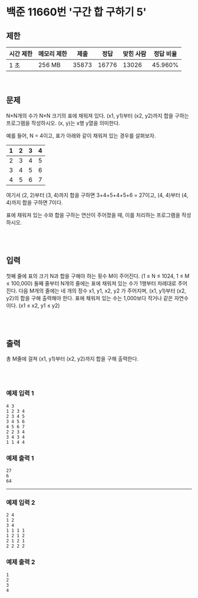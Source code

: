 # 백준 11660번 '구간 합 구하기 5'

## 제한
|시간 제한|메모리 제한|제출|정답|맞힌 사람|정답 비율|
|------|------|---|---|----|----|
|1 초|256 MB|35873|16776|13026|45.960%|

<br>

## 문제
N×N개의 수가 N×N 크기의 표에 채워져 있다. (x1, y1)부터 (x2, y2)까지 합을 구하는 프로그램을 작성하시오. (x, y)는 x행 y열을 의미한다.

예를 들어, N = 4이고, 표가 아래와 같이 채워져 있는 경우를 살펴보자.

| 1 |	2	| 3	| 4 |
|---|---|---|---|
| 2	| 3	| 4	| 5 | 
| 3	| 4	| 5	| 6 | 
| 4	| 5	| 6	| 7 | 

여기서 (2, 2)부터 (3, 4)까지 합을 구하면 3+4+5+4+5+6 = 27이고, (4, 4)부터 (4, 4)까지 합을 구하면 7이다.

표에 채워져 있는 수와 합을 구하는 연산이 주어졌을 때, 이를 처리하는 프로그램을 작성하시오.

<br><br>

## 입력
첫째 줄에 표의 크기 N과 합을 구해야 하는 횟수 M이 주어진다. (1 ≤ N ≤ 1024, 1 ≤ M ≤ 100,000) 둘째 줄부터 N개의 줄에는 표에 채워져 있는 수가 1행부터 차례대로 주어진다. 다음 M개의 줄에는 네 개의 정수 x1, y1, x2, y2 가 주어지며, (x1, y1)부터 (x2, y2)의 합을 구해 출력해야 한다. 표에 채워져 있는 수는 1,000보다 작거나 같은 자연수이다. (x1 ≤ x2, y1 ≤ y2)

<br><br>

## 출력
총 M줄에 걸쳐 (x1, y1)부터 (x2, y2)까지 합을 구해 출력한다.

<br><br>
### 예제 입력 1
```
4 3
1 2 3 4
2 3 4 5
3 4 5 6
4 5 6 7
2 2 3 4
3 4 3 4
1 1 4 4
```
### 예제 출력 1
```
27
6
64
```
<hr>

### 예제 입력 2
```
2 4
1 2
3 4
1 1 1 1
1 2 1 2
2 1 2 1
2 2 2 2
```
### 예제 출력 2
```
1
2
3
4
```
